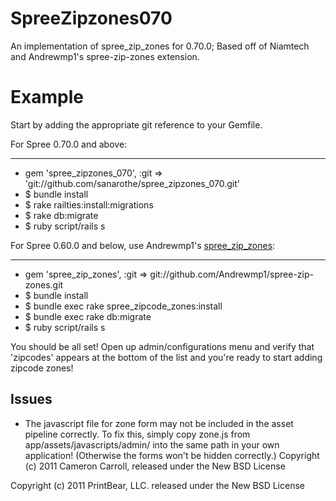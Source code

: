 SpreeZipzones070
================

An implementation of spree_zip_zones for 0.70.0; Based off of Niamtech and Andrewmp1's spree-zip-zones extension.



Example
=======

Start by adding the appropriate git reference to your Gemfile.

For Spree 0.70.0 and above:
___________________________

* gem 'spree_zipzones_070', :git => 'git://github.com/sanarothe/spree_zipzones_070.git'
* $ bundle install
* $ rake railties:install:migrations
* $ rake db:migrate
* $ ruby script/rails s

For Spree 0.60.0 and below, use Andrewmp1's [spree_zip_zones](https://github.com/Andrewmp1/spree-zip-zones):
____________________________________________________________________________________________________________

* gem 'spree_zip_zones', :git => git://github.com/Andrewmp1/spree-zip-zones.git
* $ bundle install
* $ bundle exec rake spree_zipcode_zones:install
* $ bundle exec rake db:migrate
* $ ruby script/rails s


You should be all set! Open up admin/configurations menu and verify that 'zipcodes' appears at the bottom of the list and you're ready to start adding zipcode zones!


Issues
-------

* The javascript file for zone form may not be included in the asset pipeline correctly. To fix this, simply copy zone.js from app/assets/javascripts/admin/ into the same path in your own application! (Otherwise the forms won't be hidden correctly.)
Copyright (c) 2011 Cameron Carroll, released under the New BSD License

Copyright (c) 2011 PrintBear, LLC. released under the New BSD License

